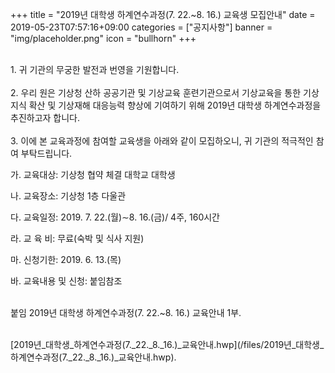+++
title = "2019년 대학생 하계연수과정(7. 22.~8. 16.) 교육생 모집안내"
date = 2019-05-23T07:57:16+09:00
categories = ["공지사항"]
banner = "img/placeholder.png"
icon = "bullhorn"
+++
<!--more-->
<br>
1. 귀 기관의 무궁한 발전과 번영을 기원합니다.
<br>
<br>
2. 우리 원은 기상청 산하 공공기관 및 기상교육 훈련기관으로서 기상교육을 통한 기상지식 확산 및 기상재해 대응능력 향상에 기여하기 위해 2019년 대학생 하계연수과정을 추진하고자 합니다.
<br>
<br>
3. 이에 본 교육과정에 참여할 교육생을 아래와 같이 모집하오니, 귀 기관의 적극적인 참여 부탁드립니다.

가. 교육대상: 기상청 협약 체결 대학교 대학생

나. 교육장소: 기상청 1층 다울관

다. 교육일정: 2019. 7. 22.(월)∼8. 16.(금)/ 4주, 160시간

라. 교 육 비: 무료(숙박 및 식사 지원)

마. 신청기한: 2019. 6. 13.(목)

바. 교육내용 및 신청: 붙임참조
<br>
<br>


붙임 2019년 대학생 하계연수과정(7. 22.~8. 16.) 교육안내 1부.



<br>
[2019년_대학생_하계연수과정(7._22._8._16.)_교육안내.hwp](/files/2019년_대학생_하계연수과정(7._22._8._16.)_교육안내.hwp).
<br>
